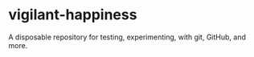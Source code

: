 # vigilant-happiness
A disposable repository for testing, experimenting, with git, GitHub, and more.
